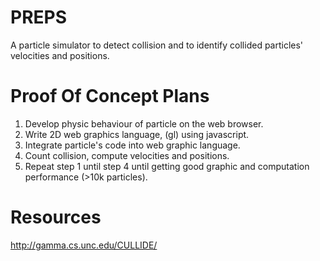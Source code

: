PREPS
=====
A particle simulator to detect collision and to identify collided particles' velocities and positions.

Proof Of Concept Plans
======================
1. Develop physic behaviour of particle on the web browser.
2. Write 2D web graphics language, (gl) using javascript.
3. Integrate particle's code into web graphic language.
4. Count collision, compute velocities and positions.
5. Repeat step 1 until step 4 until getting good graphic and computation performance (>10k particles).

Resources
=========
http://gamma.cs.unc.edu/CULLIDE/
